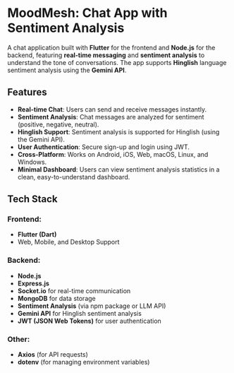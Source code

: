# MoodMesh: Chat App with Sentiment Analysis

A chat application built with **Flutter** for the frontend and **Node.js** for the backend, featuring **real-time messaging** and **sentiment analysis** to understand the tone of conversations. The app supports **Hinglish** language sentiment analysis using the **Gemini API**.

## Features

- **Real-time Chat**: Users can send and receive messages instantly.
- **Sentiment Analysis**: Chat messages are analyzed for sentiment (positive, negative, neutral).
- **Hinglish Support**: Sentiment analysis is supported for Hinglish (using the Gemini API).
- **User Authentication**: Secure sign-up and login using JWT.
- **Cross-Platform**: Works on Android, iOS, Web, macOS, Linux, and Windows.
- **Minimal Dashboard**: Users can view sentiment analysis statistics in a clean, easy-to-understand dashboard.

## Tech Stack

### Frontend:
- **Flutter (Dart)**
- Web, Mobile, and Desktop Support

### Backend:
- **Node.js**
- **Express.js**
- **Socket.io** for real-time communication
- **MongoDB** for data storage
- **Sentiment Analysis** (via npm package or LLM API)
- **Gemini API** for Hinglish sentiment analysis
- **JWT (JSON Web Tokens)** for user authentication

### Other:
- **Axios** (for API requests)
- **dotenv** (for managing environment variables)
